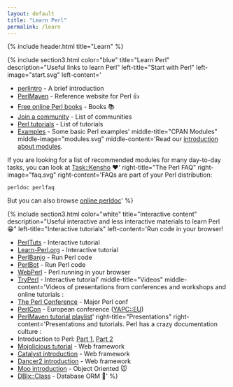 ```yaml
---
layout: default
title: "Learn Perl"
permalink: /learn
---
```



{% include header.html 
   title="Learn" 
%}

{% include section3.html
   color="blue"
   title="Learn Perl"
   description="Useful links to learn Perl"
   left-title="Start with Perl"
   left-image="start.svg"
   left-content='
* [perlintro](https://perldoc.pl/perlintro.html) - A brief introduction
* [PerlMaven](https://perlmaven.com) - Reference website for Perl :+1:
* [Free online Perl books](/books) - Books :books:
* [Join a community](/perldot/community) - List of communities
* [Perl tutorials](http://perl-tutorial.org/) - List of tutorials
* [Examples](/perldot/learn/examples) - Some basic Perl examples'
   middle-title="CPAN Modules"
   middle-image="modules.svg"
   middle-content='Read our [introduction about modules](/perldot/learn/modules). 

If you are looking for a list of recommended modules for many day-to-day tasks, you can look at [Task::Kensho](https://metacpan.org/module/Task::Kensho) :heart:'
   right-title="The Perl FAQ"
   right-image="faq.svg"
   right-content='FAQs are part of your Perl distribution:
```
perldoc perlfaq
```

But you can also browse [online perldoc](https://perldoc.pl/)'
%}

{% include section3.html 
   color="white"
   title="Interactive content"
   description="Useful interactive and less interactive materials to learn Perl :grin:"
   left-title="Interactive tutorials"
   left-content='Run code in your browser!
* [PerlTuts](http://perltuts.com/tutorials/quick-start/hello-world) - Interactive tutorial
* [Learn-Perl.org](https://www.learn-perl.org/) - Interactive tutorial
* [PerlBanjo](https://perlbanjo.com/) - Run Perl code
* [PerlBot](https://perlbot.pl/) - Run Perl code
* [WebPerl](https://webperl.zero-g.net/democode/index.html) - Perl running in your browser
* [TryPerl](http://tryperl.pl/) - Interactive tutorial'
   middle-title="Videos"
   middle-content='Videos of presentations from conferences and workshops and online tutorials :
* [The Perl Conference](https://www.youtube.com/yapcna) - Major Perl conf
* [PerlCon](https://www.youtube.com/channel/UCtOI4JeJkVI-ObKWoY04tVg/videos) - European conference ([YAPC::EU](https://www.youtube.com/channel/UC7PuZDAIVMyE7mgkZHunXGw))
* [PerlMaven tutorial playlist](https://www.youtube.com/playlist?list=PLw7UYp3N0eUYiICZUFR3p299TvjXZ4zFj)'
   right-title="Presentations"
   right-content='Presentations and tutorials. Perl has a crazy documentation culture :   
* Introduction to Perl: [Part 1](http://www.slideshare.net/davorg/introduction-to-perl-day-1), [Part 2](http://www.slideshare.net/davorg/introduction-to-perl-day-2)
* [Mojolicious tutorial](https://mojolicious.org/perldoc/Mojolicious/Guides/Tutorial) - Web framework
* [Catalyst introduction](https://metacpan.org/pod/Catalyst::Manual::Intro) - Web framework
* [Dancer2 introduction](http://perldancer.org/quickstart) - Web framework
* [Moo introduction](https://metacpan.org/pod/Moo) - Object Oriented :mouse:
* [DBIx::Class](http://www.slideshare.net/ranguard/dbixclass-beginners-presentation) - Database ORM :hamster:'
%}

